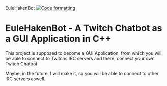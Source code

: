 EuleHakenBot [![Code formatting](https://github.com/EuleHaken/EuleHakenBot/actions/workflows/check_code_formatting.yml/badge.svg)](https://github.com/EuleHaken/EuleHakenBot/actions/workflows/check_code_formatting.yml)

# EuleHakenBot - A Twitch Chatbot as a GUI Application in C++

This project is supposed to become a GUI Application, from which you will be able to connect to Twitchs
IRC servers and there, connect your own Twitch Chatbot.

Maybe, in the future, I will make it, so you will be able to connect to other IRC servers aswell.

<!--- This is an HTML comment in Markdown
## Contributing
The `src` folder contains a file called `.clang-format`. If you change this file, please don't push it to your
github branch.

* Open a new branch
* Before pushing the files you changed, please clean up your code by, e.g. installing the `Beautifier` plugin for QT Creator
  and then use `clang-format` to format your files
* Push the files, that you changed, to that branch
* Open a new Pull Request
* If the Pull Requests checks fail for whatever reason, try to fix whatever cause it to fail. If you need help,
  you can always just open a new Issue

## Building
* Clone this repo
* Open the `EuleHakenBot.pro` file with [QT Creator (Download QT Online Installer)](https://www.qt.io/download-open-source)
* Configure the project with one of your configurations
* In the bottom left corner, select one configuration, e.g. `Debug` or `Release` (Click on the PC Icon)
* Now, to build, hit the hammer icon
* To build, and run the project aswell, hit the Play Icon

**If you need help, you can always open a new Issue**

TODO
-->
